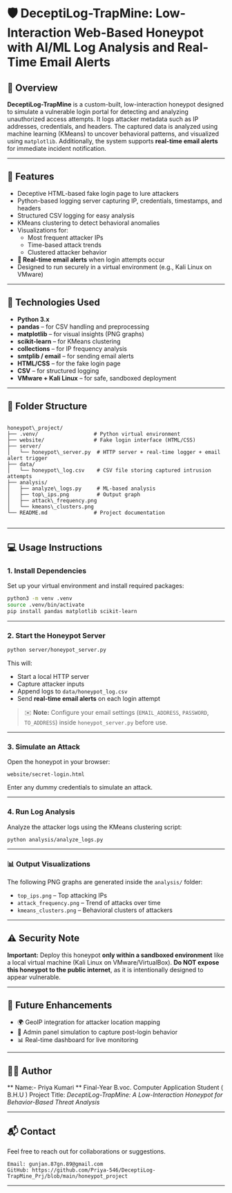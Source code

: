 # 🛡️ DeceptiLog-TrapMine: Low-Interaction Web-Based Honeypot with AI/ML Log Analysis and Real-Time Email Alerts
 
## 📌 Overview
**DeceptiLog-TrapMine** is a custom-built, low-interaction honeypot designed to simulate a vulnerable login portal for detecting and analyzing unauthorized access attempts. It logs attacker metadata such as IP addresses, credentials, and headers. The captured data is analyzed using machine learning (KMeans) to uncover behavioral patterns, and visualized using `matplotlib`. Additionally, the system supports **real-time email alerts** for immediate incident notification.
 
---
 
## 🚀 Features
- Deceptive HTML-based fake login page to lure attackers
- Python-based logging server capturing IP, credentials, timestamps, and headers
- Structured CSV logging for easy analysis
- KMeans clustering to detect behavioral anomalies
- Visualizations for:
  - Most frequent attacker IPs
  - Time-based attack trends
  - Clustered attacker behavior
- **📧 Real-time email alerts** when login attempts occur
- Designed to run securely in a virtual environment (e.g., Kali Linux on VMware)
 
---
 
## 🧰 Technologies Used
- **Python 3.x**
- **pandas** – for CSV handling and preprocessing
- **matplotlib** – for visual insights (PNG graphs)
- **scikit-learn** – for KMeans clustering
- **collections** – for IP frequency analysis
- **smtplib / email** – for sending email alerts
- **HTML/CSS** – for the fake login page
- **CSV** – for structured logging
- **VMware + Kali Linux** – for safe, sandboxed deployment
 
---
 
## 📁 Folder Structure
 
```
 
honeypot\_project/
├── .venv/                  # Python virtual environment
├── website/                # Fake login interface (HTML/CSS)
├── server/
│   └── honeypot\_server.py  # HTTP server + real-time logger + email alert trigger
├── data/
│   └── honeypot\_log.csv    # CSV file storing captured intrusion attempts
├── analysis/
│   ├── analyze\_logs.py     # ML-based analysis
│   ├── top\_ips.png         # Output graph
│   ├── attack\_frequency.png
│   └── kmeans\_clusters.png
└── README.md               # Project documentation
 
````
 
---
 
## 💻 Usage Instructions
 
### 1. Install Dependencies
Set up your virtual environment and install required packages:
 
```bash
python3 -m venv .venv
source .venv/bin/activate
pip install pandas matplotlib scikit-learn
````
---
 
### 2. Start the Honeypot Server
 
```bash
python server/honeypot_server.py
```
 
This will:
 
* Start a local HTTP server
* Capture attacker inputs
* Append logs to `data/honeypot_log.csv`
* Send **real-time email alerts** on each login attempt
 
> ✉️ **Note:** Configure your email settings (`EMAIL_ADDRESS`, `PASSWORD`, `TO_ADDRESS`) inside `honeypot_server.py` before use.
 
---
 
### 3. Simulate an Attack
 
Open the honeypot in your browser:
 
```
website/secret-login.html
```
 
Enter any dummy credentials to simulate an attack.
 
---
 
### 4. Run Log Analysis
 
Analyze the attacker logs using the KMeans clustering script:
 
```bash
python analysis/analyze_logs.py
```
 
---
 
### 📊 Output Visualizations
 
The following PNG graphs are generated inside the `analysis/` folder:
 
* `top_ips.png` – Top attacking IPs
* `attack_frequency.png` – Trend of attacks over time
* `kmeans_clusters.png` – Behavioral clusters of attackers
 
---
 
## ⚠️ Security Note
 
**Important:**
Deploy this honeypot **only within a sandboxed environment** like a local virtual machine (Kali Linux on VMware/VirtualBox).
**Do NOT expose this honeypot to the public internet**, as it is intentionally designed to appear vulnerable.
 
---
 
## 🔮 Future Enhancements
 
* 🌍 GeoIP integration for attacker location mapping
* 🔐 Admin panel simulation to capture post-login behavior
* 📊 Real-time dashboard for live monitoring
 
---
 
## 👨‍💻 Author
 
** Name:- Priya Kumari **
Final-Year B.voc. Computer Application Student ( B.H.U )
Project Title: *DeceptiLog-TrapMine: A Low-Interaction Honeypot for Behavior-Based Threat Analysis*
 
---
 
## 📬 Contact
 
Feel free to reach out for collaborations or suggestions.
 
```
Email: gunjan.87gn.89@gmail.com
GitHub: https://github.com/Priya-546/DeceptiLog-TrapMine_Prj/blob/main/honeypot_project

```
 
---
 
```
 

